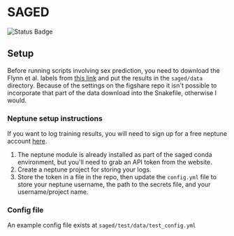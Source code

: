 # SAGED

![Status Badge](https://github.com/greenelab/saged/workflows/PythonTests/badge.svg)

## Setup
Before running scripts involving sex prediction, you need to download the Flynn et al. labels from [this link](https://figshare.com/s/985621c1705043421962) and put the results in the `saged/data` directory.
Because of the settings on the figshare repo it isn't possible to incorporate that part of the data download into the Snakefile, otherwise I would.





### Neptune setup instructions
If you want to log training results, you will need to sign up for a free neptune account [here](https://neptune.ai/).
1. The neptune module is already installed as part of the saged conda environment, but you'll need to grab an API token from the website.
2. Create a neptune project for storing your logs.
3. Store the token in a file in the repo, then update the `config.yml` file to store your neptune username, the path to the secrets file, and your username/project name.

### Config file
An example config file exists at `saged/test/data/test_config.yml`
